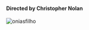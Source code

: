 
#### Directed by Christopher Nolan 



<p align="left"> <img src="https://komarev.com/ghpvc/?username=oniasfilho&label=Profile%20views&color=blueviolet&style=flat-square" alt="oniasfilho" /> </p>


<!-- [![Linkedin Badge](https://img.shields.io/badge/-LinkedIn-blue?style=flat-square&logo=Linkedin&logoColor=white&link=https://www.linkedin.com/in/oniasfilho/)](https://www.linkedin.com/in/oniasfilho/)
[![Whatsapp Badge](https://img.shields.io/badge/-Whatsapp-4CA143?style=flat-square&labelColor=4CA143&logo=whatsapp&logoColor=white&link=https://wa.me/message/LHMOAQCEPVERO1)](https://wa.me/message/LHMOAQCEPVERO1)
[![Gmail Badge](https://img.shields.io/badge/-Gmail-c14438?style=flat-square&logo=Gmail&logoColor=white&link=mailto:onias.filho@gmail.com)](mailto:onias.filho@gmail.com)
 -->
<!-- 
[![Top Langs](https://github-readme-stats.vercel.app/api/top-langs/?username=oniasfilho&layout=compact&theme=radical)](https://github.com/anuraghazra/github-readme-stats)
 -->

<!--
**oniasfilho/oniasfilho** is a ✨ _special_ ✨ repository because its `README.md` (this file) appears on your GitHub profile.

Here are some ideas to get you started:

- 🔭 I’m currently working on ...
- 🌱 I’m currently learning ...
- 👯 I’m looking to collaborate on ...
- 🤔 I’m looking for help with ...
- 💬 Ask me about ...
- 📫 How to reach me: ...
- 😄 Pronouns: ...
- ⚡ Fun fact: ...
-->
